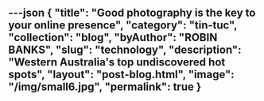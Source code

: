 ---json
{
    "title": "Good photography is the key to your online presence",
    "category": "tin-tuc",
    "collection": "blog",
    "byAuthor": "ROBIN BANKS",
    "slug": "technology",
    "description": "Western Australia's top undiscovered hot spots",
    "layout": "post-blog.html",
    "image": "/img/small6.jpg",
    "permalink": true
}
---
